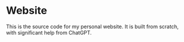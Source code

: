 # Website

This is the source code for my personal website. It is built from scratch, with significant help from ChatGPT.
